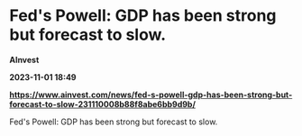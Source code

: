 # Fed's Powell: GDP has been strong but forecast to slow.
**AInvest**

**2023-11-01 18:49**

**https://www.ainvest.com/news/fed-s-powell-gdp-has-been-strong-but-forecast-to-slow-231110008b88f8abe6bb9d9b/**

Fed's Powell: GDP has been strong but forecast to slow.